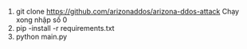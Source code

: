 1. git clone https://github.com/arizonaddos/arizona-ddos-attack
Chạy xong nhập số 0
2. pip -install -r requirements.txt
3. python main.py

